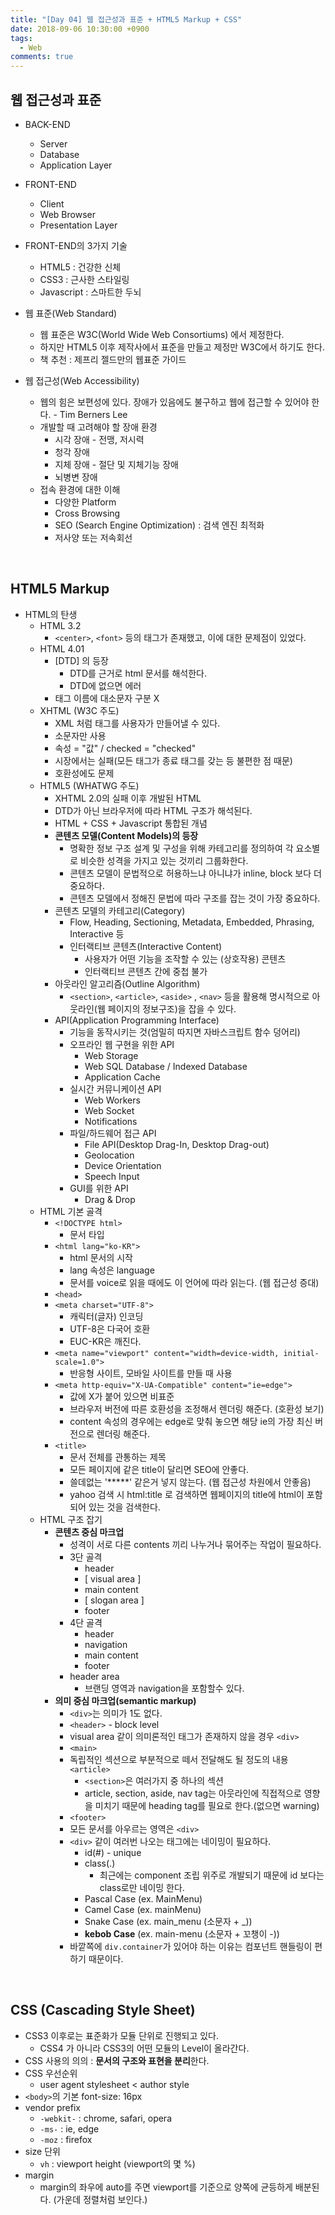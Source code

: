 ```yaml
---
title: "[Day 04] 웹 접근성과 표준 + HTML5 Markup + CSS"
date: 2018-09-06 10:30:00 +0900
tags:
  - Web
comments: true
---
```


## 웹 접근성과 표준

- BACK-END 
  - Server
  - Database
  - Application Layer
- FRONT-END
  - Client
  - Web Browser
  - Presentation Layer
- FRONT-END의 3가지 기술
  - HTML5 : 건강한 신체
  - CSS3 : 근사한 스타일링
  - Javascript : 스마트한 두뇌

- 웹 표준(Web Standard)
  - 웹 표준은 W3C(World Wide Web Consortiums) 에서 제정한다.
  - 하지만 HTML5 이후 제작사에서 표준을 만들고 제정만 W3C에서 하기도 한다.
  - 책 추천 : 제프리 젤드만의 웹표준 가이드

- 웹 접근성(Web Accessibility)
  - 웹의 힘은 보편성에 있다. 장애가 있음에도 불구하고 웹에 접근할 수 있어야 한다. - Tim Berners Lee
  - 개발할 때 고려해야 할 장애 환경
    - 시각 장애 - 전맹, 저시력
    - 청각 장애
    - 지체 장애 - 절단 및 지체기능 장애
    - 뇌병변 장애
  - 접속 환경에 대한 이해
    - 다양한 Platform
    - Cross Browsing
    - SEO (Search Engine Optimization) : 검색 엔진 최적화
    - 저사양 또는 저속회선

<br/>

## HTML5 Markup

- HTML의 탄생
  - HTML 3.2
    - `<center>`, `<font>` 등의 태그가 존재했고, 이에 대한 문제점이 있었다.
  - HTML 4.01
    - [DTD] 의 등장
      - DTD를 근거로 html 문서를 해석한다.
      - DTD에 없으면 에러
    - 태그 이름에 대소문자 구분 X
  - XHTML (W3C 주도)
    - XML 처럼 태그를 사용자가 만들어낼 수 있다.
    - 소문자만 사용
    - 속성 = "값" / checked = "checked"
    - 시장에서는 실패(모든 태그가 종료 태그를 갖는 등 불편한 점 때문)
    - 호환성에도 문제
  - HTML5 (WHATWG 주도)
    - XHTML 2.0의 실패 이후 개발된 HTML
    - DTD가 아닌 브라우저에 따라 HTML 구조가 해석된다.
    - HTML + CSS + Javascript 통합된 개념
    - **콘텐츠 모델(Content Models)의 등장**
      - 명확한 정보 구조 설계 및 구성을 위해 카테고리를 정의하여 각 요소별로 비슷한 성격을 가지고 있는 것끼리 그룹화한다.
      - 콘텐츠 모델이 문법적으로 허용하느냐 아니냐가 inline, block 보다 더 중요하다.
      - 콘텐츠 모델에서 정해진 문법에 따라 구조를 잡는 것이 가장 중요하다.
    - 콘텐츠 모델의 카테고리(Category)
      - Flow, Heading, Sectioning, Metadata, Embedded, Phrasing, Interactive 등
      - 인터랙티브 콘텐츠(Interactive Content)
        - 사용자가 어떤 기능을 조작할 수 있는 (상호작용) 콘텐츠
        - 인터랙티브 콘텐츠 간에 중첩 불가
    - 아웃라인 알고리즘(Outline Algorithm)
      - `<section>`, `<article>`, `<aside>` , `<nav>` 등을 활용해 명시적으로 아웃라인(웹 페이지의 정보구조)을 잡을 수 있다.
    - API(Application Programming Interface)
      - 기능을 동작시키는 것(엄밀히 따지면 자바스크립트 함수 덩어리)
      - 오프라인 웹 구현을 위한 API
        - Web Storage
        - Web SQL Database / Indexed Database
        - Application Cache
      - 실시간 커뮤니케이션 API
        - Web Workers
        - Web Socket
        - Notifications
      - 파일/하드웨어 접근 API
        - File API(Desktop Drag-In, Desktop Drag-out)
        - Geolocation
        - Device Orientation
        - Speech Input
      - GUI를 위한 API
        - Drag & Drop
  - HTML 기본 골격
    - `<!DOCTYPE html>`
      - 문서 타입
    - `<html lang="ko-KR">`
      - html 문서의 시작
      - lang 속성은 language
      - 문서를 voice로 읽을 때에도 이 언어에 따라 읽는다. (웹 접근성 증대)
    - `<head>`
    - `<meta charset="UTF-8">`
      - 캐릭터(글자) 인코딩
      - UTF-8은 다국어 호환
      - EUC-KR은 깨진다.
    - `<meta name="viewport" content="width=device-width, initial-scale=1.0">`
      - 반응형 사이트, 모바일 사이트를 만들 때 사용
    - `<meta http-equiv="X-UA-Compatible" content="ie=edge">`
      - 값에 X가 붙어 있으면 비표준
      - 브라우저 버전에 따른 호환성을 조정해서 렌더링 해준다. (호환성 보기)
      - content 속성의 경우에는 edge로 맞춰 놓으면 해당 ie의 가장 최신 버전으로 렌더링 해준다.
    - `<title>`
      - 문서 전체를 관통하는 제목
      - 모든 페이지에 같은 title이 달리면 SEO에 안좋다.
      - 쓸데없는 '*****' 같은거 넣지 않는다. (웹 접근성 차원에서 안좋음)
      - yahoo 검색 시 html:title 로 검색하면 웹페이지의 title에 html이 포함되어 있는 것을 검색한다.
  - HTML 구조 잡기
    - **콘텐츠 중심 마크업**
      - 성격이 서로 다른 contents 끼리 나누거나 묶어주는 작업이 필요하다.
      - 3단 골격
        - header
        - [ visual area ]
        - main content
        - [ slogan area ]
        - footer
      - 4단 골격
        - header
        - navigation
        - main content
        - footer
      - header area
        - 브랜딩 영역과 navigation을 포함할수 있다.
    - **의미 중심 마크업(semantic markup)**
      - `<div>`는 의미가 1도 없다.
      - `<header>` - block level
      - visual area 같이 의미론적인 태그가 존재하지 않을 경우 `<div>`
      - `<main>`
      - 독립적인 섹션으로 부분적으로 떼서 전달해도 될 정도의 내용 `<article>`
        - `<section>`은 여러가지 중 하나의 섹션
        - article, section, aside, nav tag는 아웃라인에 직접적으로 영향을 미치기 때문에 heading tag를 필요로 한다.(없으면 warning)
      - `<footer>`
      - 모든 문서를 아우르는 영역은 `<div>`
      - `<div>` 같이 여러번 나오는 태그에는 네이밍이 필요하다.
        - id(#) - unique
        - class(.)
          - 최근에는 component 조립 위주로 개발되기 때문에 id 보다는 class로만 네이밍 한다.
        - Pascal Case (ex. MainMenu)
        - Camel Case (ex. mainMenu)
        - Snake Case (ex. main_menu (소문자 + _))
        - **kebob Case** (ex. main-menu (소문자 + 꼬챙이 -))
      - 바깥쪽에 `div.container`가 있어야 하는 이유는 컴포넌트 핸들링이 편하기 때문이다.

<br/>

## CSS (Cascading Style Sheet)

- CSS3 이후로는 표준화가 모듈 단위로 진행되고 있다.
  - CSS4 가 아니라 CSS3의 어떤 모듈의 Level이 올라간다.
- CSS 사용의 의의 : **문서의 구조와 표현을 분리**한다.
- CSS 우선순위
  - user agent stylesheet < author style
- `<body>`의 기본 font-size: 16px
- vendor prefix
  - `-webkit-` : chrome, safari, opera
  - `-ms-` : ie, edge
  - `-moz` : firefox
- size 단위
  - `vh` : viewport height (viewport의 몇 %)
- margin
  - margin의 좌우에 auto를 주면 viewport를 기준으로 양쪽에 균등하게 배분된다. (가운데 정렬처럼 보인다.)